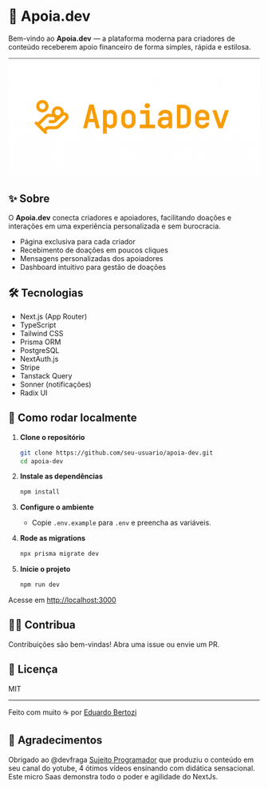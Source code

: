 # 🚀 Apoia.dev

Bem-vindo ao **Apoia.dev** — a plataforma moderna para criadores de conteúdo receberem apoio financeiro de forma simples, rápida e estilosa.

![Logo Apoia.dev](public/logo.png)

## ✨ Sobre

O **Apoia.dev** conecta criadores e apoiadores, facilitando doações e interações em uma experiência personalizada e sem burocracia.

- Página exclusiva para cada criador
- Recebimento de doações em poucos cliques
- Mensagens personalizadas dos apoiadores
- Dashboard intuitivo para gestão de doações

## 🛠️ Tecnologias

- Next.js (App Router)
- TypeScript
- Tailwind CSS
- Prisma ORM
- PostgreSQL
- NextAuth.js
- Stripe
- Tanstack Query
- Sonner (notificações)
- Radix UI

## 🚦 Como rodar localmente

1. **Clone o repositório**

   ```sh
   git clone https://github.com/seu-usuario/apoia-dev.git
   cd apoia-dev
   ```

2. **Instale as dependências**

   ```sh
   npm install
   ```

3. **Configure o ambiente**

   - Copie `.env.example` para `.env` e preencha as variáveis.

4. **Rode as migrations**

   ```sh
   npx prisma migrate dev
   ```

5. **Inicie o projeto**
   ```sh
   npm run dev
   ```

Acesse em [http://localhost:3000](http://localhost:3000)

## 🧑‍💻 Contribua

Contribuições são bem-vindas! Abra uma issue ou envie um PR.

## 📄 Licença

MIT

---

Feito com muito ☕ por [Eduardo Bertozi](https://github.com/eduardobertozi)

## 🤝 Agradecimentos

Obrigado ao @devfraga [Sujeito Programador](https://github.com/devfraga) que produziu o conteúdo em seu canal do yotube,
4 ótimos vídeos ensinando com didática sensacional. Este micro Saas demonstra
todo o poder e agilidade do NextJs.
